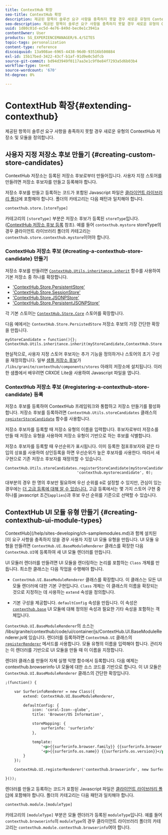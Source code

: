```yaml
---
title: ContextHub 확장
seo-title: ContextHub 확장
description: 제공된 항목이 솔루션 요구 사항을 충족하지 못할 경우 새로운 유형의 ContextHub 저장소 및 모듈을 정의합니다
seo-description: 제공된 항목이 솔루션 요구 사항을 충족하지 못할 경우 새로운 유형의 ContextHub 저장소 및 모듈을 정의합니다
uuid: 1d80c01d-ec5d-4e76-849d-bec0e1c3941a
contentOwner: User
products: SG_EXPERIENCEMANAGER/6.4/SITES
topic-tags: personalization
content-type: reference
discoiquuid: 13a908ae-6965-4438-96d0-93516b500884
exl-id: 15b17bed-3422-43cf-b1af-91d9e0c5dfcb
source-git-commit: bd94d3949f0117aa3e1c9f0e84f7293a5d6b03b4
workflow-type: tm+mt
source-wordcount: '670'
ht-degree: 0%

---
```


# ContextHub 확장{#extending-contexthub}

제공된 항목이 솔루션 요구 사항을 충족하지 못할 경우 새로운 유형의 ContextHub 저장소 및 모듈을 정의합니다.

## 사용자 지정 저장소 후보 만들기 {#creating-custom-store-candidates}

ContextHub 저장소는 등록된 저장소 후보로부터 만들어집니다. 사용자 지정 스토어를 만들려면 저장소 후보자를 만들고 등록해야 합니다.

저장소 후보를 만들고 등록하는 코드가 포함된 Javascript 파일은 [클라이언트 라이브러리 폴더](/help/sites-developing/clientlibs.md#creating-client-library-folders)에 포함해야 합니다. 폴더의 카테고리는 다음 패턴과 일치해야 합니다.

```xml
contexthub.store.[storeType]
```

카테고리의 `[storeType]` 부분은 저장소 후보가 등록된 `storeType`입니다. ([ContextHub 저장소 후보 등록](/help/sites-developing/ch-extend.md#registering-a-contexthub-store-candidate) 참조). 예를 들어 `contexthub.mystore` storeType의 경우 클라이언트 라이브러리 폴더의 카테고리는 `contexthub.store.contexthub.mystore`이어야 합니다.

### ContextHub 저장소 후보 {#creating-a-contexthub-store-candidate} 만들기

저장소 후보를 만들려면 [`ContextHub.Utils.inheritance.inherit`](/help/sites-developing/contexthub-api.md#inherit-child-parent) 함수를 사용하여 기본 저장소 중 하나를 확장합니다.

* [&#39;ContextHub.Store.PersistentStore&#39;](/help/sites-developing/contexthub-api.md#contexthub-store-persistedstore)
* [&#39;ContextHub.Store.SessionStore&#39;](/help/sites-developing/contexthub-api.md#contexthub-store-sessionstore)
* [&#39;ContextHub.Store.JSONPStore&#39;](/help/sites-developing/contexthub-api.md#contexthub-store-jsonpstore)
* [&#39;ContextHub.Store.PersistentJSONPStore&#39;](/help/sites-developing/contexthub-api.md#contexthub-store-persistedjsonpstore)

각 기본 스토어는 [`ContextHub.Store.Core`](/help/sites-developing/contexthub-api.md#contexthub-store-core) 스토어를 확장합니다.

다음 예에서는 `ContextHub.Store.PersistedStore` 저장소 후보의 가장 간단한 확장을 만듭니다.

```
myStoreCandidate = function(){};
ContextHub.Utils.inheritance.inherit(myStoreCandidate,ContextHub.Store.PersistedStore);
```

현실적으로, 사용자 지정 스토어 후보자는 추가 기능을 정의하거나 스토어의 초기 구성을 재정의합니다. 일부 [샘플 저장소 후보](/help/sites-developing/ch-samplestores.md)가 `/libs/granite/contexthub/components/stores` 아래의 저장소에 설치됩니다. 이러한 샘플에서 배우려면 CRXDE Lite을 사용하여 Javascript 파일을 엽니다.

### ContextHub 저장소 후보 {#registering-a-contexthub-store-candidate} 등록

저장소 후보를 등록하여 ContextHub 프레임워크와 통합하고 저장소 만들기를 활성화합니다. 저장소 후보를 등록하려면 `ContextHub.Utils.storeCandidates` 클래스의 [`registerStoreCandidate`](/help/sites-developing/contexthub-api.md#registerstorecandidate-store-storetype-priority-applies) 함수를 사용합니다.

저장소 후보자를 등록할 때 저장소 유형의 이름을 입력합니다. 후보자로부터 저장소를 만들 때 저장소 유형을 사용하여 저장소 유형이 기반으로 하는 후보를 식별합니다.

저장소 후보자를 등록할 때 우선순위가 표시됩니다. 이미 등록한 점포후보자와 같은 타입의 상표를 사용하여 상인등록을 하면 우선순위가 높은 후보자를 사용한다. 따라서 새 구현으로 기존 저장소 후보자를 재정의할 수 있습니다.

```
ContextHub.Utils.storeCandidates.registerStoreCandidate(myStoreCandidate,
                                'contexthub.mystorecandidate', 0);
```

대부분의 경우 한 명의 후보만 필요하며 우선 순위를 `0`로 설정할 수 있지만, 관심이 있는 경우에는 [더 고급 등록에 대해 알 수 있습니다.](/help/sites-developing/contexthub-api.md#registerstorecandidate-store-storetype-priority-applies) 고급 등록에서는 몇 가지 스토어 구현 중 하나를 javascript 조건(`applies`)과 후보 우선 순위를 기준으로 선택할 수 있습니다.

## ContextHub UI 모듈 유형 만들기 {#creating-contexthub-ui-module-types}

ContextHub](/help/sites-developing/ch-samplemodules.md)과 함께 설치된 [이 요구 사항을 충족하지 않을 경우 사용자 지정 UI 모듈 유형을 만듭니다. UI 모듈 유형을 만들려면 `ContextHub.UI.BaseModuleRenderer` 클래스를 확장한 다음 `ContextHub.UI`에 등록하여 새 UI 모듈 렌더러를 만듭니다.

UI 모듈러 렌더러를 만들려면 UI 모듈을 렌더링하는 논리를 포함하는 `Class` 개체를 만듭니다. 최소한 클래스는 다음 작업을 수행해야 합니다.

* `ContextHub.UI.BaseModuleRenderer` 클래스를 확장합니다. 이 클래스는 모든 UI 모듈 렌더러에 대한 기본 구현입니다. `Class` 개체는 이 클래스의 이름을 확장되는 것으로 지정하는 데 사용하는 `extend` 속성을 정의합니다.

* 기본 구성을 제공합니다. `defaultConfig` 속성을 만듭니다. 이 속성은 [`contexthub.base`](/help/sites-developing/ch-samplemodules.md#contexthub-base-ui-module-type) UI 모듈에 대해 정의된 속성과 필요한 기타 속성을 포함하는 객체입니다.

`ContextHub.UI.BaseModuleRenderer`의 소스는 /libs/granite/contexthub/code/ui/container/js/ContextHub.UI.BaseModuleRenderer.js에 있습니다.  렌더러를 등록하려면 `ContextHub.UI` 클래스의 [`registerRenderer`](/help/sites-developing/contexthub-api.md#registerrenderer-moduletype-renderer-dontrender) 메서드를 사용합니다. 모듈 유형의 이름을 입력해야 합니다. 관리자는 이 렌더러를 기반으로 UI 모듈을 만들 때 이 이름을 지정합니다.

렌더러 클래스를 만들어 자체 실행 익명 함수에서 등록합니다. 다음 예제는 contexthub.browserinfo UI 모듈에 대한 소스 코드를 기반으로 합니다. 이 UI 모듈은 `ContextHub.UI.BaseModuleRenderer` 클래스의 간단한 확장입니다.

```xml
;(function() {

    var SurferinfoRenderer = new Class({
        extend: ContextHub.UI.BaseModuleRenderer,

        defaultConfig: {
            icon: 'coral-Icon--globe',
            title: 'Browser/OS Information',

            storeMapping: {
                surferinfo: 'surferinfo'
            },

            template:
                '<p>{{surferinfo.browser.family}} {{surferinfo.browser.version}}</p>' +
                '<p>{{surferinfo.os.name}} {{surferinfo.os.version}}</p>'
        }
    });

    ContextHub.UI.registerRenderer('contexthub.browserinfo', new SurferinfoRenderer());

}());
```

렌더러를 만들고 등록하는 코드가 포함된 Javascript 파일은 [클라이언트 라이브러리 폴더](/help/sites-developing/clientlibs.md#creating-client-library-folders)에 포함해야 합니다. 폴더의 카테고리는 다음 패턴과 일치해야 합니다.

```xml
contexthub.module.[moduleType]
```

카테고리의 `[moduleType]` 부분은 모듈 렌더러가 등록된 `moduleType`입니다. 예를 들어 `contexthub.browserinfo`의 `moduleType`의 경우 클라이언트 라이브러리 폴더의 카테고리는 `contexthub.module.contexthub.browserinfo`여야 합니다.
